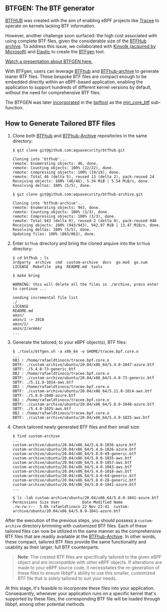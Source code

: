 ## BTFGEN: The BTF generator

[BTFHUB](https://github.com/aquasecurity/btfhub) was created with the aim of enabling eBPF projects like [Tracee](https://github.com/aquasecurity/tracee) to operate on kernels lacking BTF information. 

However, another challenge soon surfaced: the high cost associated with using complete BTF files, given the considerable size of the [BTFHub archive](https://github.com/aquasecurity/btfhub-archive). To address this issue, we collaborated with [Kinvolk (acquired by Microsoft)](https://github.com/kinvolk/) and [Elastic](https://github.com/elastic) to create the [BTFgen](https://github.com/kinvolk/btfgen) tool.

[Watch a presentation about BTFGEN here.](https://www.youtube.com/watch?v=ugzZpP4y25o)

With BTFgen, users can leverage [BTFhub](https://github.com/aquasecurity/btfhub) and [BTFhub-archive](https://github.com/aquasecurity/btfhub-archive) to generate leaner BTF files. These bespoke BTF files are compact enough to be embedded directly within an eBPF-based application, enabling the application to support hundreds of different kernel versions by default, without the need for comprehensive BTF files. 

The BTFGEN was later [incorporated](https://lore.kernel.org/bpf/20220215225856.671072-1-mauricio@kinvolk.io/) in the [bpftool](https://github.com/libbpf/bpftool) as the [min_core_btf](https://man.archlinux.org/man/bpftool-gen.8.en#bpftool~4) sub-function.

## How to Generate Tailored BTF files

1. Clone both [BTFhub](https://github.com/aquasecurity/btfhub) and [BTFhub-Archive](https://github.com/aquasecurity/btfhub-archive) repositories in the same directory:

    ```
    $ git clone git@github.com:aquasecurity/btfhub.git
    
    Cloning into 'btfhub'...
    remote: Enumerating objects: 46, done.
    remote: Counting objects: 100% (22/22), done.
    remote: Compressing objects: 100% (19/19), done.
    remote: Total 46 (delta 5), reused 13 (delta 2), pack-reused 24
    Receiving objects: 100% (46/46), 5.34 MiB | 5.54 MiB/s, done.
    Resolving deltas: 100% (5/5), done.
    
    $ git clone git@github.com:aquasecurity/btfhub-archive.git
    
    Cloning into 'btfhub-archive'...
    remote: Enumerating objects: 943, done.
    remote: Counting objects: 100% (3/3), done.
    remote: Compressing objects: 100% (3/3), done.
    remote: Total 943 (delta 0), reused 2 (delta 0), pack-reused 940
    Receiving objects: 100% (943/943), 942.97 MiB | 13.47 MiB/s, done.
    Resolving deltas: 100% (5/5), done.
    Updating files: 100% (863/863), done.
    ```

2. Enter `btfhub` directory and bring the cloned arquive into the `btfhub` directory:

    ```
    $ cd btfhub ; ls
    3rdparty  archive  cmd  custom-archive  docs  go.mod  go.sum  LICENSE  Makefile  pkg  README.md  tools
    
    $ make bring
    
    WARNING: this will delete all the files in ./archive, press enter to continue ...
    
    sending incremental file list
    ./
    LICENSE
    README.md
    amzn/
    amzn/1 -> 2018
    amzn/2/
    amzn/2/arm64/
    ...
    ```

3. Generate the tailored, to your eBPF object(s), BTF files:

    ```
    $ ./tools/btfgen.sh -a x86_64 -o $HOME/tracee.bpf.core.o
    ...
    OBJ : /home/rafaeldtinoco/tracee.bpf.core.o
    DBTF: ./custom-archive/ubuntu/20.04/x86_64/5.4.0-1047-azure.btf
    SBTF: ./5.4.0-73-generic.btf
    OBJ : /home/rafaeldtinoco/tracee.bpf.core.o
    DBTF: ./custom-archive/ubuntu/20.04/x86_64/5.4.0-73-generic.btf
    SBTF: ./5.11.0-1014-aws.btf
    OBJ : /home/rafaeldtinoco/tracee.bpf.core.o
    DBTF: ./custom-archive/ubuntu/20.04/x86_64/5.11.0-1014-aws.btf
    SBTF: ./5.8.0-1040-azure.btf
    OBJ : /home/rafaeldtinoco/tracee.bpf.core.o
    DBTF: ./custom-archive/ubuntu/20.04/x86_64/5.8.0-1040-azure.btf
    SBTF: ./5.4.0-1025-aws.btf
    OBJ : /home/rafaeldtinoco/tracee.bpf.core.o
    DBTF: ./custom-archive/ubuntu/20.04/x86_64/5.4.0-1025-aws.btf
    ```

4. Check tailored newly generated BTF files and their small size:

    ```
    $ find custom-archive
    ...
    custom-archive/ubuntu/20.04/x86_64/5.4.0-1036-azure.btf
    custom-archive/ubuntu/20.04/x86_64/5.4.0-1026-azure.btf
    custom-archive/ubuntu/20.04/x86_64/5.8.0-49-generic.btf
    custom-archive/ubuntu/20.04/x86_64/5.8.0-1035-aws.btf
    custom-archive/ubuntu/20.04/x86_64/5.4.0-1057-aws.btf
    custom-archive/ubuntu/20.04/x86_64/5.4.0-1043-aws.btf
    custom-archive/ubuntu/20.04/x86_64/5.4.0-1018-aws.btf
    custom-archive/ubuntu/20.04/x86_64/5.4.0-64-generic.btf
    custom-archive/ubuntu/20.04/x86_64/5.8.0-28-generic.btf
    custom-archive/ubuntu/20.04/x86_64/5.8.0-1041-azure.btf
    ...
  
    $ ls -lah custom-archive/ubuntu/20.04/x86_64/5.8.0-1041-azure.btf
    Permissions Size User          Date Modified Name
    .rw-rw-r--  5.6k rafaeldtinoco 22 Nov 22:41  custom-archive/ubuntu/20.04/x86_64/5.8.0-1041-azure.btf
    ```

After the execution of the previous steps, you should possess a `custom-archive` directory brimming with customized BTF files. Each of these tailored files can now be utilized in the same manner as the comprehensive BTF files that are readily available at the [BTFhub-Archive](https://github.com/aquasecurity/btfhub-archive). In other words, these compact, tailored BTF files provide the same functionality and usability as their larger, full BTF counterparts.

> **Note**: The created BTF files are specifically tailored to the given eBPF object and are incompatible with other eBPF objects. If alterations are made to your eBPF source code, it necessitates the re-generation of these files to ensure libbpf's ability to use this smaller, customized BTF file that is solely tailored to suit your needs.

At this stage, it's feasible to incorporate these files into your application. Consequently, whenever your application runs on a specific kernel that's supported by these files, the corresponding BTF file will be loaded through libbpf, among other potential methods.
